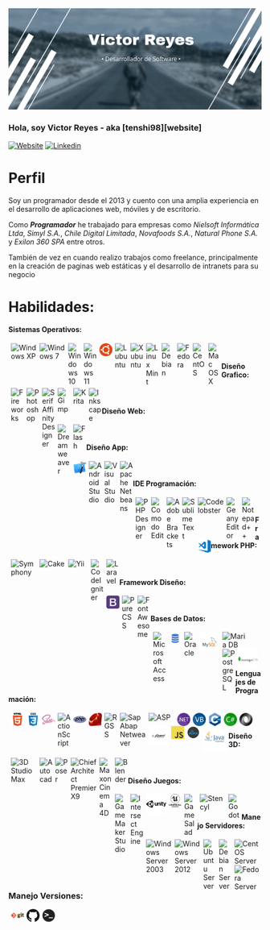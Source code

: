 <img src='https://raw.githubusercontent.com/tenshi98/tenshi98/main/resources/Portada%202.png' />

### Hola, soy Victor Reyes - aka [tenshi98][website] 
[![Website](https://img.shields.io/website?label=digitalcreations.cl&style=for-the-badge&url=https%3A%2F%2Fdigitalcreations.cl)](https://digitalcreations.cl)
[![Linkedin](https://img.shields.io/badge/LinkedIn-LinkedIn-blue?color=1DA1F2&logo=linkedin&style=for-the-badge)](https://www.linkedin.com/in/victor-reyes-galvez-a2a32134/)
# Perfil
Soy un programador desde el 2013 y cuento con una amplia experiencia en el desarrollo de aplicaciones web, móviles y de escritorio. 

Como **_Programador_** he trabajado para empresas como _Nielsoft Informática Ltda_, _Simyl S.A._, _Chile Digital Limitada_, _Novafoods S.A._, _Natural Phone S.A._ y _Exilon 360 SPA_ entre otros.

También de vez en cuando realizo trabajos como freelance, principalmente en la creación de paginas web estáticas y el desarrollo de intranets para su negocio

# Habilidades:
#### Sistemas Operativos:
<div>
<img style="margin-left:5px;" align="left" alt="Windows XP" width="52px" src="https://upload.wikimedia.org/wikipedia/commons/thumb/6/6a/Unofficial_fan_made_Windows_XP_logo_variant.svg/100px-Unofficial_fan_made_Windows_XP_logo_variant.svg.png" />
<img style="margin-left:5px;" align="left" alt="Windows 7"  width="52px" src="https://upload.wikimedia.org/wikipedia/commons/thumb/8/84/Unofficial_fan_made_Windows_7_logo_variant.svg/100px-Unofficial_fan_made_Windows_7_logo_variant.svg.png" />
<img style="margin-left:5px;" align="left" alt="Windows 10" width="26px" src="https://logodownload.org/wp-content/uploads/2016/03/Windows-10-logo-11.png" />
<img style="margin-left:5px;" align="left" alt="Windows 11" width="26px" src="https://upload.wikimedia.org/wikipedia/commons/thumb/8/87/Windows_logo_-_2021.svg/800px-Windows_logo_-_2021.svg.png" />
<img style="margin-left:5px;" align="left" alt="Ubuntu"     width="26px" src="https://raw.githubusercontent.com/github/explore/80688e429a7d4ef2fca1e82350fe8e3517d3494d/topics/ubuntu/ubuntu.png" />
<img style="margin-left:5px;" align="left" alt="Lubuntu"    width="26px" src="https://upload.wikimedia.org/wikipedia/commons/thumb/b/b7/Lubuntu.svg/600px-Lubuntu.svg.png" />
<img style="margin-left:5px;" align="left" alt="Xubuntu"    width="26px" src="https://upload.wikimedia.org/wikipedia/commons/thumb/2/25/Xubuntu_logo_-_old.svg/200px-Xubuntu_logo_-_old.svg.png" />
<img style="margin-left:5px;" align="left" alt="Linux Mint" width="26px" src="https://upload.wikimedia.org/wikipedia/commons/3/3f/Logo_Linux_Mint.png" />
<img style="margin-left:5px;" align="left" alt="Debian"     width="26px" src="https://upload.wikimedia.org/wikipedia/commons/0/04/Debian_logo.png" />
<img style="margin-left:5px;" align="left" alt="Fedora"     width="26px" src="https://upload.wikimedia.org/wikipedia/commons/thumb/3/3f/Fedora_logo.svg/267px-Fedora_logo.svg.png" />
<img style="margin-left:5px;" align="left" alt="CentOS"     width="26px" src="https://upload.wikimedia.org/wikipedia/commons/thumb/6/63/CentOS_color_logo.svg/256px-CentOS_color_logo.svg.png" />
<img style="margin-left:5px;" align="left" alt="Mac OSX"    width="26px" src="https://upload.wikimedia.org/wikipedia/commons/thumb/b/bb/OS_X_El_Capitan_logo.svg/125px-OS_X_El_Capitan_logo.svg.png" />
</div>
<br/>


#### Diseño Grafico:
<div>
<img style="margin-left:5px;" align="left" alt="Fireworks"               width="26px" src="https://upload.wikimedia.org/wikipedia/commons/thumb/8/8d/Adobe_Fireworks_CS6_Icon.png/150px-Adobe_Fireworks_CS6_Icon.png" />
<img style="margin-left:5px;" align="left" alt="Photoshop"               width="26px" src="https://upload.wikimedia.org/wikipedia/commons/thumb/c/cf/Adobe_Photoshop_Express_logo.svg/1200px-Adobe_Photoshop_Express_logo.svg.png" />
<img style="margin-left:5px;" align="left" alt="Serif Affinity Designer" width="26px" src="https://upload.wikimedia.org/wikipedia/en/thumb/6/6d/Affinity_Designer_logo_new.png/64px-Affinity_Designer_logo_new.png" />
<img style="margin-left:5px;" align="left" alt="Gimp"                    width="26px" src="https://upload.wikimedia.org/wikipedia/commons/thumb/4/45/The_GIMP_icon_-_gnome.svg/48px-The_GIMP_icon_-_gnome.svg.png" />
<img style="margin-left:5px;" align="left" alt="Krita"                   width="26px" src="https://upload.wikimedia.org/wikipedia/commons/thumb/7/73/Calligrakrita-base.svg/64px-Calligrakrita-base.svg.png" />
<img style="margin-left:5px;" align="left" alt="Inkscape"                width="26px" src="https://upload.wikimedia.org/wikipedia/commons/thumb/0/0d/Inkscape_Logo.svg/120px-Inkscape_Logo.svg.png" />
</div>
<br/>


#### Diseño Web:
<div>
<img style="margin-left:5px;" align="left" alt="Dreamweaver"  width="26px" src="https://upload.wikimedia.org/wikipedia/commons/7/72/Adobe_Dreamweaver_CS6_Icon.png" />
<img style="margin-left:5px;" align="left" alt="Flash"        width="26px" src="https://upload.wikimedia.org/wikipedia/commons/thumb/3/31/Adobe_Flash_Player_32.svg/250px-Adobe_Flash_Player_32.svg.png" />
</div>
<br/>


#### Diseño App:
<div>
<img style="margin-left:5px;" align="left" alt="Xcode"           width="26px" src="https://raw.githubusercontent.com/github/explore/80688e429a7d4ef2fca1e82350fe8e3517d3494d/topics/xcode/xcode.png" />
<img style="margin-left:5px;" align="left" alt="Android Studio"  width="26px" src="https://upload.wikimedia.org/wikipedia/commons/thumb/9/95/Android_Studio_Icon_3.6.svg/512px-Android_Studio_Icon_3.6.svg.png" />
<img style="margin-left:5px;" align="left" alt="Visual Studio"   width="26px" src="https://upload.wikimedia.org/wikipedia/commons/thumb/c/cd/Visual_Studio_2017_Logo.svg/164px-Visual_Studio_2017_Logo.svg.png" />
<img style="margin-left:5px;" align="left" alt="Apache Netbeans" width="26px" src="https://upload.wikimedia.org/wikipedia/commons/thumb/9/98/Apache_NetBeans_Logo.svg/444px-Apache_NetBeans_Logo.svg.png" />
</div>
<br/>


#### IDE Programación:
<div>
<img style="margin-left:5px;" align="left" alt="PHP Designer"       width="26px" src="https://image.pngaaa.com/27/2197027-middle.png" />
<img style="margin-left:5px;" align="left" alt="Comodo Edit"        width="26px" src="https://upload.wikimedia.org/wikipedia/commons/thumb/c/c1/Komodo_Edit_icon.png/64px-Komodo_Edit_icon.png" />
<img style="margin-left:5px;" align="left" alt="Adobe Brackets"     width="26px" src="https://upload.wikimedia.org/wikipedia/commons/thumb/4/4c/Brackets_Icon.svg/220px-Brackets_Icon.svg.png" />
<img style="margin-left:5px;" align="left" alt="Sublime Text"       width="26px" src="https://upload.wikimedia.org/wikipedia/en/thumb/d/d2/Sublime_Text_3_logo.png/150px-Sublime_Text_3_logo.png" />
<img style="margin-left:5px;" align="left" alt="Codelobster"        width="52px" src="https://upload.wikimedia.org/wikipedia/commons/2/23/Codelobster-logo.png" />
<img style="margin-left:5px;" align="left" alt="Geany Editor"       width="26px" src="https://upload.wikimedia.org/wikipedia/commons/thumb/a/a0/Geany_logo.svg/64px-Geany_logo.svg.png" />
<img style="margin-left:5px;" align="left" alt="Notepad++"          width="26px" src="https://upload.wikimedia.org/wikipedia/commons/thumb/6/69/Notepad%2B%2B_Logo.svg/128px-Notepad%2B%2B_Logo.svg.png" />
<img style="margin-left:5px;" align="left" alt="Visual Studio Code" width="26px" src="https://raw.githubusercontent.com/github/explore/80688e429a7d4ef2fca1e82350fe8e3517d3494d/topics/visual-studio-code/visual-studio-code.png" />
</div>
<br/>


#### Framework PHP:
<div>
<img style="margin-left:5px;" align="left" alt="Symphony"    width="52px" src="https://upload.wikimedia.org/wikipedia/commons/1/10/Symphony_Logo.png" />
<img style="margin-left:5px;" align="left" alt="Cake"        width="52px" src="https://upload.wikimedia.org/wikipedia/en/thumb/9/9a/Cake-logo.png/220px-Cake-logo.png" />
<img style="margin-left:5px;" align="left" alt="Yii"         width="40px" src="https://upload.wikimedia.org/wikipedia/id/a/ae/Yii.png" />
<img style="margin-left:5px;" align="left" alt="CodeIgniter" width="26px" src="https://www.codeigniter.com/assets/images/codeigniter4logo.png" />
<img style="margin-left:5px;" align="left" alt="Laravel"     width="26px" src="https://upload.wikimedia.org/wikipedia/commons/thumb/9/9a/Laravel.svg/200px-Laravel.svg.png" />
</div>
<br/>


#### Framework Diseño:
<div>
<img style="margin-left:5px;" align="left" alt="Bootstrap"      width="26px" src="https://raw.githubusercontent.com/github/explore/80688e429a7d4ef2fca1e82350fe8e3517d3494d/topics/bootstrap/bootstrap.png" />
<img style="margin-left:5px;" align="left" alt="Pure CSS"       width="26px" src="https://avatars.githubusercontent.com/u/23743443?s=200&v=4" />
<img style="margin-left:5px;" align="left" alt="Font Awesome"   width="26px" src="https://upload.wikimedia.org/wikipedia/commons/thumb/a/a8/Font_awesome_font_awesome.svg/640px-Font_awesome_font_awesome.svg.png" />
</div>
<br/>


#### Bases de Datos:
<div>
<img style="margin-left:5px;" align="left" alt="Microsoft Access"               width="26px" src="https://upload.wikimedia.org/wikipedia/commons/thumb/f/f1/Microsoft_Office_Access_%282019-present%29.svg/80px-Microsoft_Office_Access_%282019-present%29.svg.png" />
<img style="margin-left:5px;" align="left" alt="SQL Server 2005 – 2008 y 2013"  width="26px" src="https://raw.githubusercontent.com/github/explore/80688e429a7d4ef2fca1e82350fe8e3517d3494d/topics/sql/sql.png" />
<img style="margin-left:5px;" align="left" alt="Oracle"                         width="26px" src="https://upload.wikimedia.org/wikipedia/en/thumb/6/68/Oracle_SQL_Developer_logo.svg/56px-Oracle_SQL_Developer_logo.svg.png" />
<img style="margin-left:5px;" align="left" alt="MySQL"                          width="40px" src="https://raw.githubusercontent.com/github/explore/80688e429a7d4ef2fca1e82350fe8e3517d3494d/topics/mysql/mysql.png" />
<img style="margin-left:5px;" align="left" alt="Maria DB"                       width="52px" src="https://upload.wikimedia.org/wikipedia/commons/thumb/c/ca/MariaDB_colour_logo.svg/416px-MariaDB_colour_logo.svg.png" />
<img style="margin-left:5px;" align="left" alt="Postgre SQL"                    width="26px" src="https://upload.wikimedia.org/wikipedia/commons/thumb/2/29/Postgresql_elephant.svg/200px-Postgresql_elephant.svg.png" />
<img style="margin-left:5px;" align="left" alt="MongoDB"                        width="40px" src="https://raw.githubusercontent.com/github/explore/80688e429a7d4ef2fca1e82350fe8e3517d3494d/topics/mongodb/mongodb.png" />
</div>
<br/>


#### Lenguajes de Programación:
<div>
<img style="margin-left:5px;" align="left" alt="HTML5"              width="26px" src="https://raw.githubusercontent.com/github/explore/80688e429a7d4ef2fca1e82350fe8e3517d3494d/topics/html/html.png" />
<img style="margin-left:5px;" align="left" alt="CSS3"               width="26px" src="https://raw.githubusercontent.com/github/explore/80688e429a7d4ef2fca1e82350fe8e3517d3494d/topics/css/css.png" />
<img style="margin-left:5px;" align="left" alt="Sass"               width="26px" src="https://raw.githubusercontent.com/github/explore/80688e429a7d4ef2fca1e82350fe8e3517d3494d/topics/sass/sass.png" />
<img style="margin-left:5px;" align="left" alt="ActionScript"       width="26px" src="https://upload.wikimedia.org/wikipedia/en/thumb/0/0f/ActionScript_icon.png/220px-ActionScript_icon.png" />
<img style="margin-left:5px;" align="left" alt="PHP"                width="26px" src="https://raw.githubusercontent.com/github/explore/80688e429a7d4ef2fca1e82350fe8e3517d3494d/topics/php/php.png" />
<img style="margin-left:5px;" align="left" alt="Ruby"               width="26px" src="https://raw.githubusercontent.com/github/explore/80688e429a7d4ef2fca1e82350fe8e3517d3494d/topics/ruby/ruby.png" />
<img style="margin-left:5px;" align="left" alt="RGSS"               width="26px" src="http://pm1.narvii.com/6483/a76ee6e82b3fa47545874ca0146deee3c9e65ebe_00.jpg" />
<img style="margin-left:5px;" align="left" alt="Sap Abap Netweaver" width="52px" src="https://upload.wikimedia.org/wikipedia/commons/thumb/5/59/SAP_2011_logo.svg/290px-SAP_2011_logo.svg.png" />
<img style="margin-left:5px;" align="left" alt="ASP"                width="52px" src="https://upload.wikimedia.org/wikipedia/commons/thumb/1/13/Asp.net.svg/800px-Asp.net.svg.png" />
<img style="margin-left:5px;" align="left" alt=".NET"               width="26px" src="https://raw.githubusercontent.com/github/explore/93d8a67084f94b2a444e510199a6e7622e5b09a3/topics/dotnet/dotnet.png" />
<img style="margin-left:5px;" align="left" alt="Visual Basic"       width="26px" src="https://raw.githubusercontent.com/github/explore/80688e429a7d4ef2fca1e82350fe8e3517d3494d/topics/visual-basic/visual-basic.png" />
<img style="margin-left:5px;" align="left" alt="C++"                width="26px" src="https://raw.githubusercontent.com/github/explore/80688e429a7d4ef2fca1e82350fe8e3517d3494d/topics/cpp/cpp.png" />
<img style="margin-left:5px;" align="left" alt="C#"                 width="26px" src="https://raw.githubusercontent.com/github/explore/80688e429a7d4ef2fca1e82350fe8e3517d3494d/topics/csharp/csharp.png" />
<img style="margin-left:5px;" align="left" alt="JSON"               width="26px" src="https://raw.githubusercontent.com/github/explore/80688e429a7d4ef2fca1e82350fe8e3517d3494d/topics/json/json.png" />
<img style="margin-left:5px;" align="left" alt="Jquery"             width="40px" src="https://raw.githubusercontent.com/github/explore/80688e429a7d4ef2fca1e82350fe8e3517d3494d/topics/jquery/jquery.png" />
<img style="margin-left:5px;" align="left" alt="JavaScript"         width="26px" src="https://raw.githubusercontent.com/github/explore/80688e429a7d4ef2fca1e82350fe8e3517d3494d/topics/javascript/javascript.png" />
<img style="margin-left:5px;" align="left" alt="Ajax"               width="26px" src="https://raw.githubusercontent.com/github/explore/8be26d91eb231fec0b8856359979ac09f27173fd/topics/ajax/ajax.png" />
<img style="margin-left:5px;" align="left" alt="Java"               width="52px" src="https://raw.githubusercontent.com/github/explore/80688e429a7d4ef2fca1e82350fe8e3517d3494d/topics/java/java.png" />
</div>
<br/>


#### Diseño 3D:
<div>
<img style="margin-left:5px;" align="left" alt="3D Studio Max"               width="52px" src="https://upload.wikimedia.org/wikipedia/commons/thumb/b/b5/Autodesk_Logo.svg/800px-Autodesk_Logo.svg.png" />
<img style="margin-left:5px;" align="left" alt="Autocad"                     width="26px" src="https://upload.wikimedia.org/wikipedia/en/thumb/e/ec/AutoCAD_2018_icon.png/64px-AutoCAD_2018_icon.png" />
<img style="margin-left:5px;" align="left" alt="Poser"                       width="26px" src="https://upload.wikimedia.org/wikipedia/commons/4/42/Poser.png" />
<img style="margin-left:5px;" align="left" alt="Chief Architect Premier X9"  width="52px" src="https://upload.wikimedia.org/wikipedia/commons/thumb/1/1c/Chief-Architect.png/200px-Chief-Architect.png" />
<img style="margin-left:5px;" align="left" alt="Maxon Cinema 4D"             width="26px" src="https://upload.wikimedia.org/wikipedia/en/thumb/d/d8/C4D_Logo.png/64px-C4D_Logo.png" />
<img style="margin-left:5px;" align="left" alt="Blender"                     width="26px" src="https://upload.wikimedia.org/wikipedia/commons/thumb/0/0c/Blender_logo_no_text.svg/512px-Blender_logo_no_text.svg.png" />
</div>
<br/>


#### Diseño Juegos:
<div>
<img style="margin-left:5px;" align="left" alt="Game Maker Studio"  width="26px" src="https://upload.wikimedia.org/wikipedia/commons/9/91/GM_Studio_Logo.png" />
<img style="margin-left:5px;" align="left" alt="Intersect Engine"   width="26px" src="https://www.ascensiongamedev.com/uploads/monthly_2019_09/LogoVText.thumb.png.4290876ec940b4bbf87e12f3df1f39e4.png" />
<img style="margin-left:5px;" align="left" alt="Unity"              width="40px" src="https://raw.githubusercontent.com/github/explore/80688e429a7d4ef2fca1e82350fe8e3517d3494d/topics/unity/unity.png" />
<img style="margin-left:5px;" align="left" alt="Unreal Engine"      width="26px" src="https://raw.githubusercontent.com/github/explore/80688e429a7d4ef2fca1e82350fe8e3517d3494d/topics/unreal-engine/unreal-engine.png" />
<img style="margin-left:5px;" align="left" alt="GameSalad"          width="26px" src="https://www.accentsconagua.com/img/images_23/quickly-creating-games-with-gamesalad.png" />
<img style="margin-left:5px;" align="left" alt="Stencyl"            width="52px" src="https://upload.wikimedia.org/wikipedia/commons/thumb/7/7a/Stencyl_logotype.svg/250px-Stencyl_logotype.svg.png" />
<img style="margin-left:5px;" align="left" alt="Godot"              width="26px" src="https://upload.wikimedia.org/wikipedia/commons/thumb/6/6a/Godot_icon.svg/600px-Godot_icon.svg.png" />
</div>
<br/>


#### Manejo Servidores:
<div>
<img style="margin-left:5px;" align="left" alt="Windows Server 2003"  width="52px" src="https://upload.wikimedia.org/wikipedia/commons/thumb/0/0c/2013_Windows_Server_logo.svg/100px-2013_Windows_Server_logo.svg.png" />
<img style="margin-left:5px;" align="left" alt="Windows Server 2012"  width="52px" src="https://upload.wikimedia.org/wikipedia/commons/thumb/b/b3/Windows_server_2012-logo.png/800px-Windows_server_2012-logo.png" />
<img style="margin-left:5px;" align="left" alt="Ubuntu Server"        width="26px" src="https://upload.wikimedia.org/wikipedia/commons/1/16/Ubuntu_and_Ubuntu_Server_Icon.png" />
<img style="margin-left:5px;" align="left" alt="Debian Server"        width="26px" src="https://upload.wikimedia.org/wikipedia/commons/thumb/6/66/Openlogo-debianV2.svg/484px-Openlogo-debianV2.svg.png" />
<img style="margin-left:5px;" align="left" alt="CentOS Server"        width="52px" src="https://upload.wikimedia.org/wikipedia/commons/thumb/b/bc/Centos_full.svg/480px-Centos_full.svg.png" />
<img style="margin-left:5px;" align="left" alt="Fedora Server"        width="52px" src="https://upload.wikimedia.org/wikipedia/commons/thumb/8/8f/Fedora_logo_%282021%29.svg/512px-Fedora_logo_%282021%29.svg.png" />
</div>
<br/>


### Manejo Versiones:
<div>
<img style="margin-left:5px;" align="left" alt="Git"      width="26px" src="https://raw.githubusercontent.com/github/explore/80688e429a7d4ef2fca1e82350fe8e3517d3494d/topics/git/git.png" />
<img style="margin-left:5px;" align="left" alt="GitHub"   width="26px" src="https://raw.githubusercontent.com/github/explore/78df643247d429f6cc873026c0622819ad797942/topics/github/github.png" />
<img style="margin-left:5px;" align="left" alt="Terminal" width="26px" src="https://raw.githubusercontent.com/github/explore/80688e429a7d4ef2fca1e82350fe8e3517d3494d/topics/terminal/terminal.png" />
</div>
<br/>


